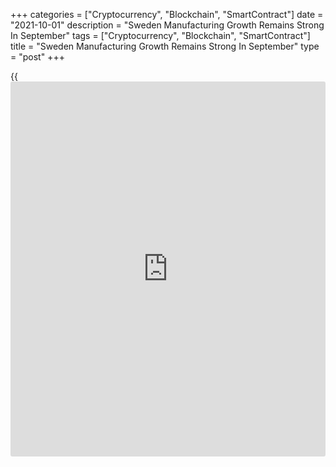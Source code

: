 +++
categories = ["Cryptocurrency", "Blockchain", "SmartContract"]
date = "2021-10-01"
description = "Sweden Manufacturing Growth Remains Strong In September"
tags = ["Cryptocurrency", "Blockchain", "SmartContract"]
title = "Sweden Manufacturing Growth Remains Strong In September"
type = "post"
+++

{{<iframe id="large-banner" src="https://www.bounty.group/#slide=23.0" width="100%" height="600" scrolling="no" style="border: 0px solid rgb(216, 221, 230); border-radius: 3px;">}}

Sweden's manufacturing expansion slowed in September, yet remained
robust, survey data from Swedbank and the logistics association SILF
showed on Friday.

The purchasing managers' index for the manufacturing sector rose to 64.6
in September from 60.1 in August.

A PMI reading above 50 suggests growth in the manufacturing sector.

"The downward trend in PMI totals indicates that expansion in the
industry has slowed down in recent months, while supply shortages and
supply disruptions have become an increasing challenge for the
industry," Swedbank analyst Jorgen Kennemar said.

Among the sub-indexes, order intake and production increased in
September. Employment and delivery time rose, while inventories
declined.

Suppliers' raw material and intermediate goods prices increased in
September. Cost pressure increased and included more product groups.

For comments and feedback [contact](https://www.playgroundfx.com/contact/): editorial@rtt[news](https://www.letsplayfx.com/blog/forex-news-website/).com

[Economic News][1]

 **What parts of the world are seeing the best (and worst) economic
performances lately? Click[here][2] to check out our [Econ Scorecard][2]
and find out! See up-to-the-moment [ranking](https://www.playgroundfx.com/blog/crypto-exchange-ranking/)s for the best and worst
performers in [GDP][3], [unemployment rate][4], [inflation][5] and much
more.**

   1. www.rtt[news](https://www.letsplayfx.com/blog/forex-news-website/).com/Content/EconomicNews.aspx
   2. www.rtt[news](https://www.letsplayfx.com/blog/forex-news-website/).com/economic-scorecard/world-rank/industrial-production/highest-performance.aspx
   3. www.rtt[news](https://www.letsplayfx.com/blog/forex-news-website/).com/economic-scorecard/world-rank/GDP/highest-performance.aspx
   4. www.rtt[news](https://www.letsplayfx.com/blog/forex-news-website/).com/economic-scorecard/world-rank/unemployment-rate/lowest-performance.aspx
   5. www.rtt[news](https://www.letsplayfx.com/blog/forex-news-website/).com/economic-scorecard/world-rank/CPI/highest-performance.aspx